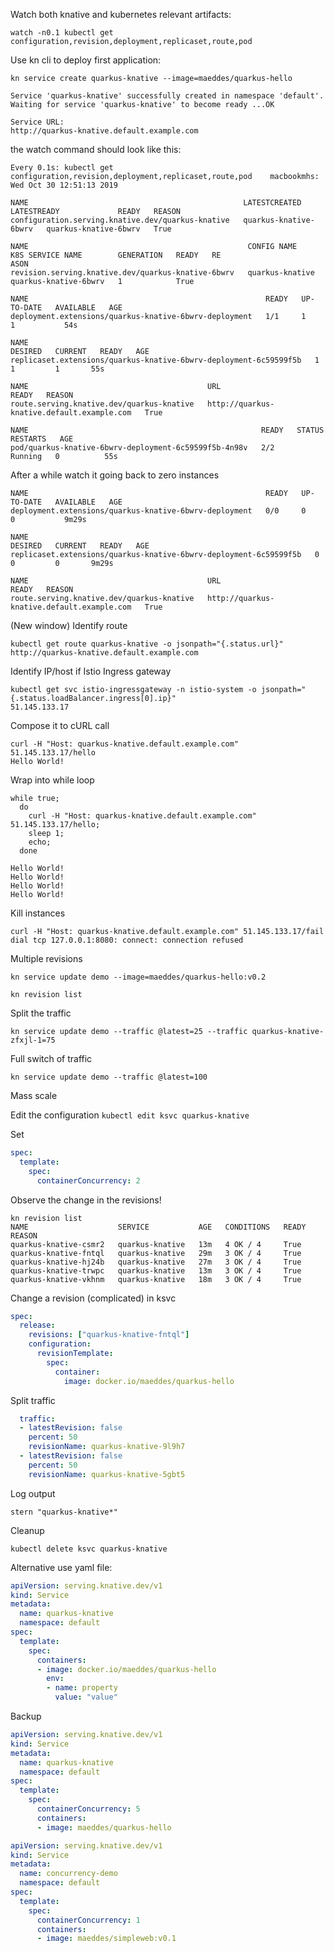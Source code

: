 Watch both knative and kubernetes relevant artifacts:

`watch -n0.1 kubectl get configuration,revision,deployment,replicaset,route,pod`

Use kn cli to deploy first application:

```
kn service create quarkus-knative --image=maeddes/quarkus-hello
```
```
Service 'quarkus-knative' successfully created in namespace 'default'.
Waiting for service 'quarkus-knative' to become ready ...OK

Service URL:
http://quarkus-knative.default.example.com
```

the watch command should look like this:

```
Every 0.1s: kubectl get configuration,revision,deployment,replicaset,route,pod    macbookmhs: Wed Oct 30 12:51:13 2019

NAME                                                LATESTCREATED           LATESTREADY             READY   REASON
configuration.serving.knative.dev/quarkus-knative   quarkus-knative-6bwrv   quarkus-knative-6bwrv   True

NAME                                                 CONFIG NAME       K8S SERVICE NAME        GENERATION   READY   RE
ASON
revision.serving.knative.dev/quarkus-knative-6bwrv   quarkus-knative   quarkus-knative-6bwrv   1            True

NAME                                                     READY   UP-TO-DATE   AVAILABLE   AGE
deployment.extensions/quarkus-knative-6bwrv-deployment   1/1     1            1           54s

NAME                                                                DESIRED   CURRENT   READY   AGE
replicaset.extensions/quarkus-knative-6bwrv-deployment-6c59599f5b   1         1         1       55s

NAME                                        URL                                          READY   REASON
route.serving.knative.dev/quarkus-knative   http://quarkus-knative.default.example.com   True

NAME                                                    READY   STATUS    RESTARTS   AGE
pod/quarkus-knative-6bwrv-deployment-6c59599f5b-4n98v   2/2     Running   0          55s
```

After a while watch it going back to zero instances

```
NAME                                                     READY   UP-TO-DATE   AVAILABLE   AGE
deployment.extensions/quarkus-knative-6bwrv-deployment   0/0     0            0           9m29s

NAME                                                                DESIRED   CURRENT   READY   AGE
replicaset.extensions/quarkus-knative-6bwrv-deployment-6c59599f5b   0         0         0       9m29s

NAME                                        URL                                          READY   REASON
route.serving.knative.dev/quarkus-knative   http://quarkus-knative.default.example.com   True
```

(New window) Identify route

```
kubectl get route quarkus-knative -o jsonpath="{.status.url}"
http://quarkus-knative.default.example.com
```

Identify IP/host if Istio Ingress gateway

```
kubectl get svc istio-ingressgateway -n istio-system -o jsonpath="{.status.loadBalancer.ingress[0].ip}"
51.145.133.17
```

Compose it to cURL call

```
curl -H "Host: quarkus-knative.default.example.com" 51.145.133.17/hello
Hello World!
```

Wrap into while loop

```
while true; 
  do 
    curl -H "Host: quarkus-knative.default.example.com" 51.145.133.17/hello;
    sleep 1;
    echo;
  done

Hello World!
Hello World!
Hello World!
Hello World!
```

Kill instances

```
curl -H "Host: quarkus-knative.default.example.com" 51.145.133.17/fail
dial tcp 127.0.0.1:8080: connect: connection refused
```

Multiple revisions

```
kn service update demo --image=maeddes/quarkus-hello:v0.2
```

```
kn revision list
```

Split the traffic

```
kn service update demo --traffic @latest=25 --traffic quarkus-knative-zfxjl-1=75
```

Full switch of traffic

```
kn service update demo --traffic @latest=100 
```

Mass scale

Edit the configuration `kubectl edit ksvc quarkus-knative`

Set

```yaml
spec:
  template:
    spec:
      containerConcurrency: 2
```

Observe the change in the revisions!

```
kn revision list
NAME                    SERVICE           AGE   CONDITIONS   READY   REASON
quarkus-knative-csmr2   quarkus-knative   13m   4 OK / 4     True
quarkus-knative-fntql   quarkus-knative   29m   3 OK / 4     True
quarkus-knative-hj24b   quarkus-knative   27m   3 OK / 4     True
quarkus-knative-trwpc   quarkus-knative   13m   3 OK / 4     True
quarkus-knative-vkhnm   quarkus-knative   18m   3 OK / 4     True
```

Change a revision (complicated) in ksvc

```yaml
spec:
  release:
    revisions: ["quarkus-knative-fntql"]
    configuration:
      revisionTemplate:
        spec:
          container:
            image: docker.io/maeddes/quarkus-hello
```       

Split traffic

```yaml
  traffic:
  - latestRevision: false
    percent: 50
    revisionName: quarkus-knative-9l9h7
  - latestRevision: false
    percent: 50
    revisionName: quarkus-knative-5gbt5
```

Log output

`stern "quarkus-knative*"`

Cleanup

`kubectl delete ksvc quarkus-knative`


Alternative use yaml file:

```yaml
apiVersion: serving.knative.dev/v1
kind: Service
metadata:
  name: quarkus-knative
  namespace: default
spec:
  template:
    spec:
      containers:
      - image: docker.io/maeddes/quarkus-hello
        env:
        - name: property
          value: "value"
```
 
Backup
 
```yaml
apiVersion: serving.knative.dev/v1
kind: Service
metadata:
  name: quarkus-knative
  namespace: default
spec:
  template:
    spec:
      containerConcurrency: 5
      containers:
      - image: maeddes/quarkus-hello
```

```yaml
apiVersion: serving.knative.dev/v1
kind: Service
metadata:
  name: concurrency-demo
  namespace: default
spec:
  template:
    spec:
      containerConcurrency: 1
      containers:
      - image: maeddes/simpleweb:v0.1
```